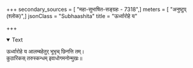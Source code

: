+++
secondary_sources = [ "महा-सुभाषित-सङ्ग्रहः - 7318",]
meters = [ "अनुष्टुप् (श्लोक)",]
jsonClass = "Subhaashita"
title = "ऊर्ध्वारोहे य"

+++

<details open><summary>Text</summary>

ऊर्ध्वारोहे य आलम्बहेतुर् भूभृच् छिनत्ति तम्।  
कुठारिकस् तरुस्कन्धम् इवाधोगमनोन्मुखः॥
</details>
